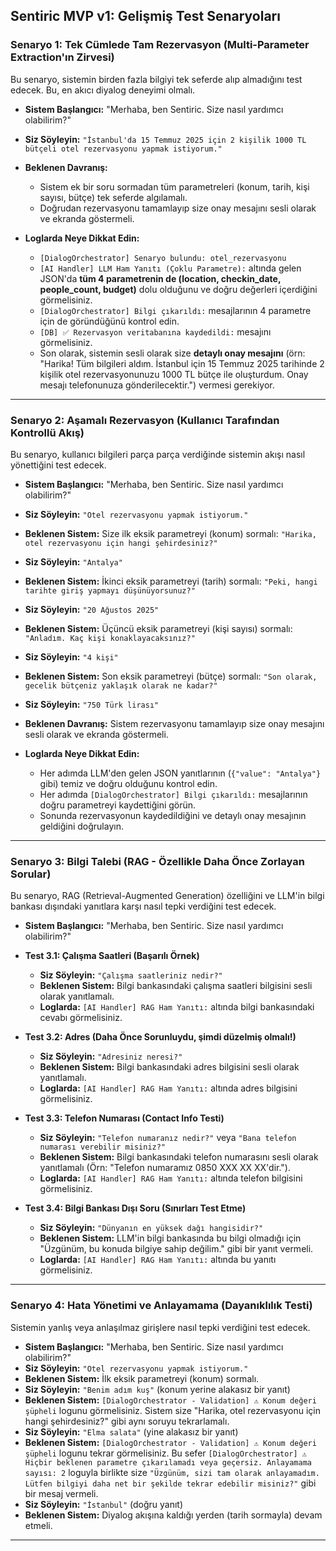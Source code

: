 ## Sentiric MVP v1: Gelişmiş Test Senaryoları

### Senaryo 1: Tek Cümlede Tam Rezervasyon (Multi-Parameter Extraction'ın Zirvesi)

Bu senaryo, sistemin birden fazla bilgiyi tek seferde alıp almadığını test edecek. Bu, en akıcı diyalog deneyimi olmalı.

*   **Sistem Başlangıcı:** "Merhaba, ben Sentiric. Size nasıl yardımcı olabilirim?"
*   **Siz Söyleyin:** `"İstanbul'da 15 Temmuz 2025 için 2 kişilik 1000 TL bütçeli otel rezervasyonu yapmak istiyorum."`

*   **Beklenen Davranış:**
    *   Sistem ek bir soru sormadan tüm parametreleri (konum, tarih, kişi sayısı, bütçe) tek seferde algılamalı.
    *   Doğrudan rezervasyonu tamamlayıp size onay mesajını sesli olarak ve ekranda göstermeli.
*   **Loglarda Neye Dikkat Edin:**
    *   `[DialogOrchestrator] Senaryo bulundu: otel_rezervasyonu`
    *   `[AI Handler] LLM Ham Yanıtı (Çoklu Parametre):` altında gelen JSON'da **tüm 4 parametrenin de (location, checkin_date, people_count, budget)** dolu olduğunu ve doğru değerleri içerdiğini görmelisiniz.
    *   `[DialogOrchestrator] Bilgi çıkarıldı:` mesajlarının 4 parametre için de göründüğünü kontrol edin.
    *   `[DB] ✅ Rezervasyon veritabanına kaydedildi:` mesajını görmelisiniz.
    *   Son olarak, sistemin sesli olarak size **detaylı onay mesajını** (örn: "Harika! Tüm bilgileri aldım. İstanbul için 15 Temmuz 2025 tarihinde 2 kişilik otel rezervasyonunuzu 1000 TL bütçe ile oluşturdum. Onay mesajı telefonunuza gönderilecektir.") vermesi gerekiyor.

---

### Senaryo 2: Aşamalı Rezervasyon (Kullanıcı Tarafından Kontrollü Akış)

Bu senaryo, kullanıcı bilgileri parça parça verdiğinde sistemin akışı nasıl yönettiğini test edecek.

*   **Sistem Başlangıcı:** "Merhaba, ben Sentiric. Size nasıl yardımcı olabilirim?"
*   **Siz Söyleyin:** `"Otel rezervasyonu yapmak istiyorum."`
*   **Beklenen Sistem:** Size ilk eksik parametreyi (konum) sormalı: `"Harika, otel rezervasyonu için hangi şehirdesiniz?"`
*   **Siz Söyleyin:** `"Antalya"`
*   **Beklenen Sistem:** İkinci eksik parametreyi (tarih) sormalı: `"Peki, hangi tarihte giriş yapmayı düşünüyorsunuz?"`
*   **Siz Söyleyin:** `"20 Ağustos 2025"`
*   **Beklenen Sistem:** Üçüncü eksik parametreyi (kişi sayısı) sormalı: `"Anladım. Kaç kişi konaklayacaksınız?"`
*   **Siz Söyleyin:** `"4 kişi"`
*   **Beklenen Sistem:** Son eksik parametreyi (bütçe) sormalı: `"Son olarak, gecelik bütçeniz yaklaşık olarak ne kadar?"`
*   **Siz Söyleyin:** `"750 Türk lirası"`
*   **Beklenen Davranış:** Sistem rezervasyonu tamamlayıp size onay mesajını sesli olarak ve ekranda göstermeli.

*   **Loglarda Neye Dikkat Edin:**
    *   Her adımda LLM'den gelen JSON yanıtlarının (`{"value": "Antalya"}` gibi) temiz ve doğru olduğunu kontrol edin.
    *   Her adımda `[DialogOrchestrator] Bilgi çıkarıldı:` mesajlarının doğru parametreyi kaydettiğini görün.
    *   Sonunda rezervasyonun kaydedildiğini ve detaylı onay mesajının geldiğini doğrulayın.

---

### Senaryo 3: Bilgi Talebi (RAG - Özellikle Daha Önce Zorlayan Sorular)

Bu senaryo, RAG (Retrieval-Augmented Generation) özelliğini ve LLM'in bilgi bankası dışındaki yanıtlara karşı nasıl tepki verdiğini test edecek.

*   **Sistem Başlangıcı:** "Merhaba, ben Sentiric. Size nasıl yardımcı olabilirim?"

*   **Test 3.1: Çalışma Saatleri (Başarılı Örnek)**
    *   **Siz Söyleyin:** `"Çalışma saatleriniz nedir?"`
    *   **Beklenen Sistem:** Bilgi bankasındaki çalışma saatleri bilgisini sesli olarak yanıtlamalı.
    *   **Loglarda:** `[AI Handler] RAG Ham Yanıtı:` altında bilgi bankasındaki cevabı görmelisiniz.

*   **Test 3.2: Adres (Daha Önce Sorunluydu, şimdi düzelmiş olmalı!)**
    *   **Siz Söyleyin:** `"Adresiniz neresi?"`
    *   **Beklenen Sistem:** Bilgi bankasındaki adres bilgisini sesli olarak yanıtlamalı.
    *   **Loglarda:** `[AI Handler] RAG Ham Yanıtı:` altında adres bilgisini görmelisiniz.

*   **Test 3.3: Telefon Numarası (Contact Info Testi)**
    *   **Siz Söyleyin:** `"Telefon numaranız nedir?"` veya `"Bana telefon numarası verebilir misiniz?"`
    *   **Beklenen Sistem:** Bilgi bankasındaki telefon numarasını sesli olarak yanıtlamalı (Örn: "Telefon numaramız 0850 XXX XX XX'dir.").
    *   **Loglarda:** `[AI Handler] RAG Ham Yanıtı:` altında telefon bilgisini görmelisiniz.

*   **Test 3.4: Bilgi Bankası Dışı Soru (Sınırları Test Etme)**
    *   **Siz Söyleyin:** `"Dünyanın en yüksek dağı hangisidir?"`
    *   **Beklenen Sistem:** LLM'in bilgi bankasında bu bilgi olmadığı için "Üzgünüm, bu konuda bilgiye sahip değilim." gibi bir yanıt vermeli.
    *   **Loglarda:** `[AI Handler] RAG Ham Yanıtı:` altında bu yanıtı görmelisiniz.

---

### Senaryo 4: Hata Yönetimi ve Anlayamama (Dayanıklılık Testi)

Sistemin yanlış veya anlaşılmaz girişlere nasıl tepki verdiğini test edecek.

*   **Sistem Başlangıcı:** "Merhaba, ben Sentiric. Size nasıl yardımcı olabilirim?"
*   **Siz Söyleyin:** `"Otel rezervasyonu yapmak istiyorum."`
*   **Beklenen Sistem:** İlk eksik parametreyi (konum) sormalı.
*   **Siz Söyleyin:** `"Benim adım kuş"` (konum yerine alakasız bir yanıt)
*   **Beklenen Sistem:** `[DialogOrchestrator - Validation] ⚠️ Konum değeri şüpheli` logunu görmelisiniz. Sistem size "Harika, otel rezervasyonu için hangi şehirdesiniz?" gibi aynı soruyu tekrarlamalı.
*   **Siz Söyleyin:** `"Elma salata"` (yine alakasız bir yanıt)
*   **Beklenen Sistem:** `[DialogOrchestrator - Validation] ⚠️ Konum değeri şüpheli` logunu tekrar görmelisiniz. Bu sefer `[DialogOrchestrator] ⚠️ Hiçbir beklenen parametre çıkarılamadı veya geçersiz. Anlayamama sayısı: 2` loguyla birlikte size `"Üzgünüm, sizi tam olarak anlayamadım. Lütfen bilgiyi daha net bir şekilde tekrar edebilir misiniz?"` gibi bir mesaj vermeli.
*   **Siz Söyleyin:** `"İstanbul"` (doğru yanıt)
*   **Beklenen Sistem:** Diyalog akışına kaldığı yerden (tarih sormayla) devam etmeli.

---
